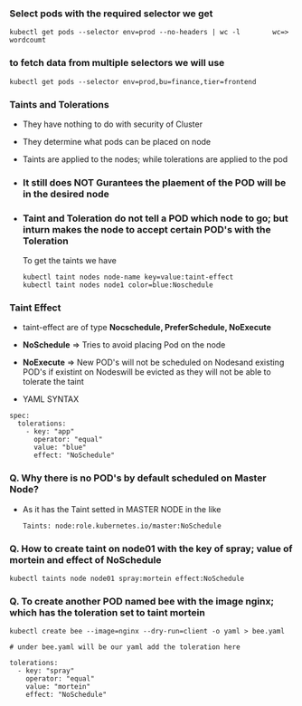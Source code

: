### Select pods with the required selector we get
```
kubectl get pods --selector env=prod --no-headers | wc -l        wc=> wordcoumt
```

### to fetch data from multiple selectors we will use
```
kubectl get pods --selector env=prod,bu=finance,tier=frontend
```

### Taints and Tolerations
- They have nothing to do with security of Cluster
- They determine what pods can be placed on node
- Taints are applied to the nodes; while tolerations are applied to the pod
- ### It still does NOT Gurantees the plaement of the POD will be in the desired node
- ### Taint and Toleration do not tell a POD which node to go; but inturn makes the node to accept certain POD's with the Toleration

  To get the taints we have
  
  ```
  kubectl taint nodes node-name key=value:taint-effect
  kubectl taint nodes node1 color=blue:Noschedule
  ```

### Taint Effect
- taint-effect are of type **Nocschedule, PreferSchedule, NoExecute**
- **NoSchedule** => Tries to avoid placing Pod on the node
- **NoExecute** => New POD's will not be scheduled on Nodesand existing POD's if existint on Nodeswill be evicted as they will not be able to tolerate the taint

- YAML SYNTAX
```
spec:
  tolerations:
    - key: "app"
      operator: "equal"
      value: "blue"
      effect: "NoSchedule"
```

### Q. Why there is no POD's by default scheduled on Master Node?
- As it has the Taint setted in MASTER NODE in the like
  ```
  Taints: node:role.kubernetes.io/master:NoSchedule
  ```
### Q. How to create taint on node01 with the key of spray; value of mortein and effect of NoSchedule
```
kubectl taints node node01 spray:mortein effect:NoSchedule
```

### Q. To create another POD named bee with the image nginx; which has the toleration set to taint mortein

```
kubectl create bee --image=nginx --dry-run=client -o yaml > bee.yaml

# under bee.yaml will be our yaml add the toleration here

tolerations:
  - key: "spray"
    operator: "equal"
    value: "mortein"
    effect: "NoSchedule"
```

